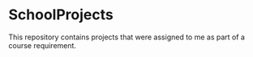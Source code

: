 # SchoolProjects

This repository contains projects that were assigned to me as part of a course requirement. 
